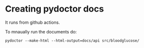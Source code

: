 # Creating pydoctor docs

It runs from github actions.

To mnaually run the documents do:
```
pydoctor --make-html --html-output=docs/api src/bloodglucose/
```
